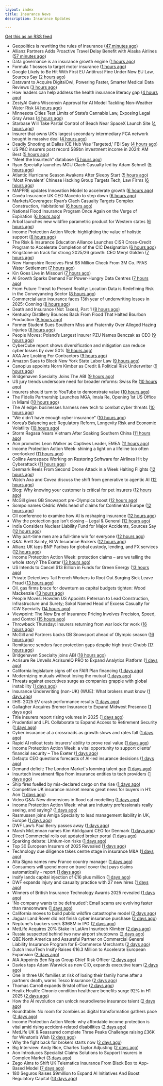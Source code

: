 ```yaml
---
layout: index
title: Insurance News
description: Insurance Updates

---
```


[Get this as an RSS feed](/insurance.rss)

<!-- news_marker starts -->
- Geopolitics is rewriting the rules of insurance ([47 minutes ago](https://www.dig-in.com/opinion/geopolitics-is-rewriting-the-rules-of-insurance))
- Allianz Partners Adds Proactive Travel Delay Benefit with Alaska Airlines ([57 minutes ago](https://www.insurtechinsights.com/allianz-partners-adds-proactive-travel-delay-benefit-with-alaska-airlines/))
- Data governance is an insurance growth engine ([1 hours ago](https://www.dig-in.com/opinion/data-governance-is-an-insurance-growth-engine))
- Formula 1 bosses to target motor insurance ([1 hours ago](https://www.insurancebusinessmag.com/uk/news/auto-motor/formula-1-bosses-to-target-motor-insurance-550991.aspx))
- Google Likely to Be Hit With First EU Antitrust Fine Under New EU Law, Sources Say ([2 hours ago](https://www.insurancejournal.com/news/international/2025/09/25/840643.htm))
- Datavant to Acquire DigitalOwl, Powering Faster, Smarter Medical Data Reviews ([3 hours ago](https://www.insurtechinsights.com/datavant-to-acquire-digitalowl-powering-faster-smarter-medical-data-reviews/))
- How leaders can help address the health insurance literacy gap ([4 hours ago](https://www.dig-in.com/news/help-employees-navigate-their-health-insurance-coverage))
- ZestyAI Gains Wisconsin Approval for AI Model Tackling Non-Weather Water Risk ([4 hours ago](https://www.insurancejournal.com/news/midwest/2025/09/25/840617.htm))
- Minnesota Cities Test Limits of State’s Cannabis Law, Exposing Legal Gray Areas ([4 hours ago](https://www.insurancejournal.com/news/midwest/2025/09/25/840613.htm))
- Starbase Will Take Partial Control of Beach Near SpaceX Launch Site ([4 hours ago](https://www.insurancejournal.com/news/southcentral/2025/09/25/840610.htm))
- Insurer that owns UK’s largest secondary intermediary FCA network bought in massive deal ([4 hours ago](https://www.insurancebusinessmag.com/uk/news/breaking-news/insurer-that-owns-uks-largest-secondary-intermediary-fca-network-bought-in-massive-deal-550970.aspx))
- Deadly Shooting at Dallas ICE Hub Was ‘Targeted,’ FBI Say ([4 hours ago](https://www.insurancejournal.com/news/southcentral/2025/09/25/840604.htm))
- US P&C insurers post record $89bn investment income in 2024: AM Best ([5 hours ago](https://www.reinsurancene.ws/us-pc-insurers-post-record-89bn-investment-income-in-2024-am-best/))
- "Meet the Insurtech" database ([5 hours ago](https://www.dig-in.com/news/digital-insurances-meet-the-insurtech-database))
- Ryan Specialty launches MGU Clach Casualty led by Adam Schnell ([5 hours ago](https://www.reinsurancene.ws/ryan-specialty-launches-mgu-clach-casualty-led-by-adam-schnell/))
- Atlantic Hurricane Season Awakens After Sleepy Start ([5 hours ago](https://www.insurancejournal.com/news/national/2025/09/25/840589.htm))
- ‘Most Prevalent’ Chinese Hacking Group Targets Tech, Law Firms ([6 hours ago](https://www.insurancejournal.com/news/national/2025/09/25/840585.htm))
- MAPFRE updates Innovation Model to accelerate growth ([6 hours ago](https://www.reinsurancene.ws/mapfre-updates-innovation-model-to-accelerate-growth/))
- Covéa Insurance UK CEO Macedo to step down ([6 hours ago](https://www.postonline.co.uk/news/7959100/cov%C3%A9a-insurance-uk-ceo-macedo-to-step-down))
- Markets/Coverages: Ryan’s Clach Casualty Targets Complex Construction, Habitational ([6 hours ago](https://www.insurancejournal.com/news/national/2025/09/25/840409.htm))
- National Flood Insurance Program Once Again on the Verge of Expiration ([6 hours ago](https://www.insurancejournal.com/news/national/2025/09/25/840560.htm))
- Arbol launches new wildfire parametric product for Western states ([6 hours ago](https://www.reinsurancene.ws/arbol-launches-new-wildfire-parametric-product-for-western-states/))
- Income Protection Action Week: highlighting the value of holistic support ([6 hours ago](https://ifamagazine.com/income-protection-action-week-highlighting-the-value-of-holistic-support-as-day-four-draws-to-a-close/))
- The Risk & Insurance Education Alliance Launches CISR Cross-Credit Program to Accelerate Completion of the CIC Designation ([6 hours ago](https://www.insurancejournal.com/services/newswire/2025/09/25/840467.htm))
- Kingstone on track for strong 2025/26 growth: CEO Meryl Golden ([7 hours ago](https://www.reinsurancene.ws/kingstone-on-track-for-strong-2025-26-growth-ceo-meryl-golden/))
- New Hampshire Receives First $8 Million Check From 3M Co. PFAS Water Settlement ([7 hours ago](https://www.insurancejournal.com/news/east/2025/09/25/840567.htm))
- Kin Goes Live in Missouri ([7 hours ago](https://insurance-edge.net/2025/09/25/kin-goes-live-in-missouri/))
- AI Growth Sparks Demand For Power-Hungry Data Centres ([7 hours ago](https://insurance-edge.net/2025/09/25/ai-growth-sparks-demand-for-power-hungry-data-centres/))
- From Future Threat to Present Reality: Location Data is Redefining Risk in the Conveyancing Sector ([8 hours ago](https://insurance-edge.net/2025/09/25/from-future-threat-to-present-reality-location-data-is-redefining-risk-in-the-conveyancing-sector/))
- Commercial auto insurance faces 13th year of underwriting losses in 2025: Conning ([8 hours ago](https://www.reinsurancene.ws/commercial-auto-insurance-faces-13th-year-of-underwriting-losses-in-2025-conning/))
- Death and Insurance (Not Taxes), Part 1 ([8 hours ago](https://www.insurancejournal.com/blogs/academy-journal/2025/09/25/839745.htm))
- Kentucky Distillery Bounces Back From Flood That Halted Bourbon Production ([8 hours ago](https://www.insurancejournal.com/news/southeast/2025/09/25/840551.htm))
- Former Student Sues Southern Miss and Fraternity Over Alleged Hazing Injuries ([8 hours ago](https://www.insurancejournal.com/news/southeast/2025/09/25/840546.htm))
- People Moves: Poland’s Largest Insurer PZU Names Benczak as CEO ([9 hours ago](https://www.insurancejournal.com/news/international/2025/09/25/840536.htm))
- CyberCube report shows diversification and mitigation can reduce cyber losses by over 50% ([9 hours ago](https://www.reinsurancene.ws/cybercube-report-shows-diversification-and-mitigation-can-reduce-cyber-losses-by-over-50/))
- AXA Are Looking For Contractors ([9 hours ago](https://insurance-edge.net/2025/09/25/axa-are-looking-for-contractors/))
- Amazon Sues to Block New York State Labor Law ([9 hours ago](https://www.insurancejournal.com/news/east/2025/09/25/840532.htm))
- Canopius appoints Norm Kimber as Credit & Political Risk Underwriter ([9 hours ago](https://www.reinsurancene.ws/canopius-appoints-norm-kimber-as-credit-political-risk-underwriter/))
- Bridgehaven Specialty Joins The ABI ([9 hours ago](https://insurance-edge.net/2025/09/25/bridgehaven-specialty-joins-the-abi/))
- US jury trends underscore need for broader reforms: Swiss Re ([10 hours ago](https://www.reinsurancene.ws/us-jury-trends-underscore-need-for-broader-reforms-swiss-re/))
- Insurers should turn to YouTube to demonstrate value ([10 hours ago](https://www.postonline.co.uk/personal/7959097/insurers-should-turn-to-youtube-to-demonstrate-value))
- The Fidelis Partnership Launches MGA, Imala Re, Opening 1st US Office in Miami ([10 hours ago](https://www.insurancejournal.com/news/international/2025/09/25/840524.htm))
- The AI edge: businesses harness new tech to combat cyber threats ([10 hours ago](https://www.insurancebusinessmag.com/uk/news/cyber/the-ai-edge-businesses-harness-new-tech-to-combat-cyber-threats-550909.aspx))
- "We didn't have enough cyber insurance" ([10 hours ago](https://www.insurancebusinessmag.com/uk/news/cyber/we-didnt-have-enough-cyber-insurance-550905.aspx))
- Korea’s Balancing act: Regulatory Reform, Longevity Risk and Economic Volatility ([10 hours ago](https://insurance-edge.net/2025/09/25/koreas-balancing-act-regulatory-reform-longevity-risk-and-economic-volatility/))
- Storm Ragasa Nears Vietnam After Soaking Southern China ([11 hours ago](https://www.insurancejournal.com/news/international/2025/09/25/840517.htm))
- Aon promotes Leon Walker as Captives Leader, EMEA ([11 hours ago](https://www.reinsurancene.ws/aon-promotes-leon-walker-as-captives-leader-emea/))
- Income Protection Action Week: shining a light on a lifeline too often overlooked ([11 hours ago](https://ifamagazine.com/income-protection-action-week-shining-a-light-on-a-lifeline-too-often-overlooked/))
- Collins Aerospace Working on Restoring Software for Airlines Hit by Cyberattack ([11 hours ago](https://www.insurancejournal.com/news/international/2025/09/25/840514.htm))
- Denmark Reels From Second Drone Attack in a Week Halting Flights ([12 hours ago](https://www.insurancejournal.com/news/international/2025/09/25/840509.htm))
- Watch Axa and Covea discuss the shift from generative to agentic AI ([12 hours ago](https://www.postonline.co.uk/technology/7959091/watch-axa-and-covea-discuss-the-shift-from-generative-to-agentic-ai))
- Blog: Why knowing your customer is critical for pet insurers ([12 hours ago](https://www.postonline.co.uk/market-access/7959036/blog-why-knowing-your-customer-is-critical-for-pet-insurers))
- McGill gives GB Snowsport pre-Olympics boost ([12 hours ago](https://www.postonline.co.uk/news/7959093/mcgill-gives-gb-snowsport-pre-olympics-boost))
- Sompo names Cédric Wells head of claims for Continental Europe ([12 hours ago](https://www.insurancebusinessmag.com/uk/news/claims/sompo-names-cedric-wells-head-of-claims-for-continental-europe-550891.aspx))
- CII conference to examine how AI is reshaping insurance ([12 hours ago](https://www.postonline.co.uk/news/7959076/cii-conference-to-examine-how-ai-is-reshaping-insurance))
- Why the protection gap isn’t closing – Legal & General ([12 hours ago](https://ifamagazine.com/why-the-protection-gap-isnt-closing-legal-general/))
- India Considers Nuclear Liability Fund for Major Accidents, Sources Say ([12 hours ago](https://www.insurancejournal.com/news/international/2025/09/25/840502.htm))
- Why part-time men are a full-time win for everyone ([12 hours ago](https://www.postonline.co.uk/people/7959063/why-part-time-men-are-a-full-time-win-for-everyone))
- Q&A: Brett Sainty, BLW Insurance Brokers ([12 hours ago](https://www.postonline.co.uk/broker/7958132/qa-brett-sainty-blw-insurance-brokers))
- Allianz UK taps BNP Paribas for global custody, lending, and FX services ([12 hours ago](https://www.insurancebusinessmag.com/uk/news/breaking-news/allianz-uk-taps-bnp-paribas-for-global-custody-lending-and-fx-services-550888.aspx))
- Income Protection Action Week: protection claims – are we telling the whole story? The Exeter ([13 hours ago](https://ifamagazine.com/income-protection-claims-are-we-telling-the-whole-story-the-exeter/))
- US Intends to Cancel $13 Billion in Funds for Green Energy ([13 hours ago](https://www.insurancejournal.com/news/national/2025/09/25/840496.htm))
- Private Detectives Tail French Workers to Root Out Surging Sick Leave Fraud ([13 hours ago](https://www.insurancejournal.com/news/international/2025/09/25/840445.htm))
- Oil, gas firms brace for downturn as capital budgets tighten: Wood Mackenzie ([13 hours ago](https://www.insurancebusinessmag.com/uk/news/breaking-news/oil-gas-firms-brace-for-downturn-as-capital-budgets-tighten-wood-mackenzie-550881.aspx))
- People Moves: Howden US Appoints Peterson to Lead Construction, Infrastructure and Surety; Sokol Named Head of Excess Casualty for ICW Specialty ([14 hours ago](https://www.insurancejournal.com/news/national/2025/09/25/840427.htm))
- Viewpoint: The New Era of Insurance Pricing Involves Precision, Speed, and Control ([15 hours ago](https://www.insurancejournal.com/news/national/2025/09/25/840417.htm))
- Throwback Thursday: Insurers returning from war look for work ([16 hours ago](https://www.postonline.co.uk/broker/7956767/throwback-thursday-insurers-returning-from-war-look-for-work))
- McGill and Partners backs GB Snowsport ahead of Olympic season ([16 hours ago](https://www.insurancebusinessmag.com/uk/news/breaking-news/mcgill-and-partners-backs-gb-snowsport-ahead-of-olympic-season-550851.aspx))
- Remittance senders face protection gaps despite high trust: Chubb ([17 hours ago](https://www.insurancebusinessmag.com/uk/news/breaking-news/remittance-senders-face-protection-gaps-despite-high-trust-chubb-550919.aspx))
- Bridgehaven Specialty joins ABI ([18 hours ago](https://www.insurancebusinessmag.com/uk/news/breaking-news/bridgehaven-specialty-joins-abi-550847.aspx))
- Acrisure Re Unveils AcrisureIQ PRO to Expand Analytics Platform ([1 days ago](https://www.insurtechinsights.com/acrisure-re-unveils-acrisureiq-pro-to-expand-analytics-platform/))
- California legislature signs off on FAIR Plan financing ([1 days ago](https://www.dig-in.com/news/california-legislature-signs-off-on-fair-plan-financing))
- Modernizing mutuals without losing the mutual ([1 days ago](https://www.dig-in.com/opinion/modernizing-mutuals-without-losing-the-mutual))
- Threats against executives surge as companies grapple with global instability ([1 days ago](https://www.insurancebusinessmag.com/uk/business-strategy/threats-against-executives-surge-as-companies-grapple-with-global-instability-550828.aspx))
- Insurance Underwriting (non-UK) (WUE): What brokers must know ([1 days ago](https://www.insurancebusinessmag.com/uk/guides/insurance-underwriting-nonuk-wue-what-brokers-must-know-550827.aspx))
- IIHS: 2025 EV crash performance results ([1 days ago](https://www.dig-in.com/news/iihs-2025-ev-crash-performance-results))
- Gallagher Acquires Bremer Insurance to Expand Midwest Presence ([1 days ago](https://www.insurtechinsights.com/gallagher-acquires-bremer-insurance-to-expand-midwest-presence/))
- Title insurers report rising volumes in 2025 ([1 days ago](https://www.dig-in.com/news/title-insurers-see-increased-volumes-in-2025))
- Prudential and LPL Collaborate to Expand Access to Retirement Security ([1 days ago](https://www.insurtechinsights.com/prudential-and-lpl-collaborate-to-expand-access-to-retirement-security/))
- Cyber insurance at a crossroads as growth slows and rates fall ([1 days ago](https://www.insurancebusinessmag.com/uk/news/cyber/cyber-insurance-at-a-crossroads-as-growth-slows-and-rates-fall-550790.aspx))
- Rapid AI rollout tests insurers’ ability to prove real value ([1 days ago](https://www.postonline.co.uk/news/7959090/rapid-ai-rollout-tests-insurers%E2%80%99-ability-to-prove-real-value))
- Income Protection Action Week: a vital opportunity to support clients’ financial security – The Exeter ([1 days ago](https://ifamagazine.com/income-protection-action-week-a-vital-opportunity-to-support-clients-financial-security-the-exeter/))
- Defaqto CEO questions forecasts of AI-led insurance decisions ([1 days ago](https://www.postonline.co.uk/technology/7959089/defaqto-ceo-questions-forecasts-of-ai-led-insurance-decisions))
- Demand deficit: The London Market's looming talent gap ([1 days ago](https://www.insurancebusinessmag.com/uk/news/diversity-inclusion/demand-deficit-the-london-markets-looming-talent-gap-550748.aspx))
- Insurtech investment flips from insurance entities to tech providers ([1 days ago](https://www.postonline.co.uk/technology/7959087/insurtech-investment-flips-from-insurance-entities-to-tech-providers))
- Ship fires fuelled by mis-declared cargo on the rise ([1 days ago](https://www.postonline.co.uk/news/7959085/ship-fires-fuelled-by-mis-declared-cargo-on-the-rise))
- Competitive UK insurance market means great news for buyers in H1: Aon ([1 days ago](https://www.insurancebusinessmag.com/uk/news/breaking-news/competitive-uk-insurance-market-means-great-news-for-buyers-in-h1-aon-550741.aspx))
- Video Q&A: New dimensions in flood cat modelling ([1 days ago](https://www.postonline.co.uk/technology/7959047/video-qa-new-dimensions-in-flood-cat-modelling))
- Income Protection Action Week: what are industry professionals really seeing, and saying? ([1 days ago](https://ifamagazine.com/income-protection-action-week-what-are-industry-professionals-really-seeing-and-saying/))
- Rasmussen joins Amiga Specialty to lead management liability in UK, Europe ([1 days ago](https://www.insurancebusinessmag.com/uk/news/breaking-news/rasmussen-joins-amiga-specialty-to-lead-management-liability-in-uk-europe-550735.aspx))
- DWF Law’s Paul Berry passes away ([1 days ago](https://www.postonline.co.uk/news/7959086/dwf-laws-paul-berry-passes-away))
- Marsh McLennan names Kim Abildgaard CEO for Denmark ([1 days ago](https://www.insurancebusinessmag.com/uk/news/breaking-news/marsh-mclennan-names-kim-abildgaard-ceo-for-denmark-550717.aspx))
- Direct Commercial rolls out updated broker portal ([1 days ago](https://www.postonline.co.uk/broker/7959081/direct-commercial-rolls-out-updated-broker-portal))
- Sparking debate: Lithium-ion risks ([1 days ago](https://www.postonline.co.uk/regulation/7959010/sparking-debate-lithium-ion-risks))
- Top 30 European Insurers of 2025 Revealed ([1 days ago](https://www.postonline.co.uk/personal/7958243/top-30-european-insurers-of-2025-revealed))
- Technology due diligence takes centre stage in insurance M&A ([1 days ago](https://www.postonline.co.uk/technology/7958262/technology-due-diligence-takes-centre-stage-in-insurance-ma))
- Alta Signa names new France country manager ([1 days ago](https://www.insurancebusinessmag.com/uk/news/breaking-news/alta-signa-names-new-france-country-manager-550695.aspx))
- Consumers will spend more on travel cover that pays claims automatically - report ([1 days ago](https://www.insurancebusinessmag.com/uk/news/travel/consumers-will-spend-more-on-travel-cover-that-pays-claims-automatically--report-550692.aspx))
- Insify lands capital injection of €16 plus million ([1 days ago](https://www.insurancebusinessmag.com/uk/news/breaking-news/insify-lands-capital-injection-of-16-plus-million-550686.aspx))
- DWF expands injury and casualty practice with 27 new hires ([1 days ago](https://www.insurancebusinessmag.com/uk/news/breaking-news/dwf-expands-injury-and-casualty-practice-with-27-new-hires-550685.aspx))
- Winners of British Insurance Technology Awards 2025 revealed ([1 days ago](https://www.postonline.co.uk/technology/7959079/winners-of-british-insurance-technology-awards-2025-revealed))
- 'No company wants to be defrauded': Email scams are evolving faster than ransomware ([1 days ago](https://www.insurancebusinessmag.com/uk/news/cyber/no-company-wants-to-be-defrauded-email-scams-are-evolving-faster-than-ransomware-549985.aspx))
- California moves to build public wildfire catastrophe model ([2 days ago](https://www.dig-in.com/news/california-moves-to-build-public-wildfire-catastrophe-model))
- Jaguar Land Rover did not finish cyber insurance purchase ([2 days ago](https://www.insurancebusinessmag.com/uk/news/breaking-news/jaguar-land-rover-did-not-finish-cyber-insurance-purchase-550708.aspx))
- Neptune's backers seek $368M in IPO ([2 days ago](https://www.dig-in.com/articles/neptunes-backers-seek-368m-in-ipo))
- MetLife Acquires 20% Stake in LatAm Insurtech Klimber ([2 days ago](https://www.insurtechinsights.com/metlife-acquires-20-stake-in-latam-insurtech-klimber/))
- Russia suspected behind two new airport shutdowns ([2 days ago](https://www.insurancebusinessmag.com/uk/news/breaking-news/russia-suspected-behind-two-new-airport-shutdowns-550662.aspx))
- QBE North America and Assureful Partner on Commercial General Liability Insurance Program for E-Commerce Merchants ([2 days ago](https://www.insurtechinsights.com/qbe-north-america-and-assureful-partner-on-commercial-general-liability-insurance-program-for-e-commerce-merchants/))
- Dutch InsurTech Insify Raises €16.3 Million to Accelerate European Expansion ([2 days ago](https://www.insurtechinsights.com/dutch-insurtech-insify-raises-e16-3-million-to-accelerate-european-expansion/))
- AIA Appoints Ben Ng as Group Chief Risk Officer ([2 days ago](https://www.insurtechinsights.com/aia-appoints-ben-ng-as-group-chief-risk-officer/))
- Davies taps Adam Warwick as new CIO, expands executive team ([2 days ago](https://www.insurancebusinessmag.com/uk/news/breaking-news/davies-taps-adam-warwick-as-new-cio-expands-executive-team-550630.aspx))
- One in three UK families at risk of losing their family home after a partners death, warns Tesco Insurance ([2 days ago](https://ifamagazine.com/one-in-three-uk-families-at-risk-of-losing-their-family-home-after-a-partners-death-warns-tesco-insurance/))
- Thomas Carroll expands Bristol office ([2 days ago](https://www.postonline.co.uk/broker/7959080/thomas-carroll-expands-bristol-office))
- Healix Health: Chronic condition healthcare benefits surge 92% in H1 2025 ([2 days ago](https://ifamagazine.com/healix-health-chronic-condition-healthcare-benefits-surge-92-in-h1-2025/))
- How the AI revolution can unlock neurodiverse insurance talent ([2 days ago](https://www.postonline.co.uk/people/7958951/how-the-ai-revolution-can-unlock-neurodiverse-insurance-talent))
- Roundtable: No room for zombies as digital transformation gathers pace ([2 days ago](https://www.postonline.co.uk/market-access/technology/7958957/roundtable-no-room-for-zombies-as-digital-transformation-gathers-pace))
- Income Protection Action Week: why affordable income protection is vital amid rising accident-related disabilities ([2 days ago](https://ifamagazine.com/income-protection-action-week-why-affordable-income-protection-is-vital-amid-rising-accident-related-disabilities/))
- MetLife UK & Reassured complete Three Peaks Challenge raising £36K for Winston’s Wish ([2 days ago](https://ifamagazine.com/metlife-uk-reassured-complete-three-peaks-challenge-raising-36k-for-winstons-wish/))
- Why the fight back for brokers starts now ([2 days ago](https://www.postonline.co.uk/broker/7959061/why-the-fight-back-for-brokers-starts-now))
- Big Interview: Andy Rice, Charles Taylor Adjusting ([2 days ago](https://www.postonline.co.uk/claims/7958280/big-interview-andy-rice-charles-taylor-adjusting))
- Aon Introduces Specialist Claims Solutions to Support Insurers in Complex Market ([3 days ago](https://www.insurtechinsights.com/aon-introduces-specialist-claims-solutions-to-support-insurers-in-complex-market/))
- Zego Aims to Shift UK Telematics Insurance From Black Box to App-Based Model ([7 days ago](https://thefintechtimes.com/zego-aims-to-shift-uk-telematics-insurance-from-black-box-to-app-based-model/))
- 180 Seguros Raises $9million to Expand AI Initiatives And Boost Regulatory Capital ([13 days ago](https://thefintechtimes.com/180-seguros-raises-9m-to-expand-ai-initiatives-and-boost-regulatory-capital/))

<!-- news_marker ends -->